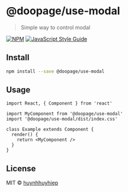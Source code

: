 # @doopage/use-modal

> Simple way to control modal 

[![NPM](https://img.shields.io/npm/v/@doopage/use-modal.svg)](https://www.npmjs.com/package/@doopage/use-modal) [![JavaScript Style Guide](https://img.shields.io/badge/code_style-standard-brightgreen.svg)](https://standardjs.com)

## Install

```bash
npm install --save @doopage/use-modal
```

## Usage

```tsx
import React, { Component } from 'react'

import MyComponent from '@doopage/use-modal'
import '@doopage/use-modal/dist/index.css'

class Example extends Component {
  render() {
    return <MyComponent />
  }
}
```

## License

MIT © [huynhhuyhiep](https://github.com/huynhhuyhiep)
